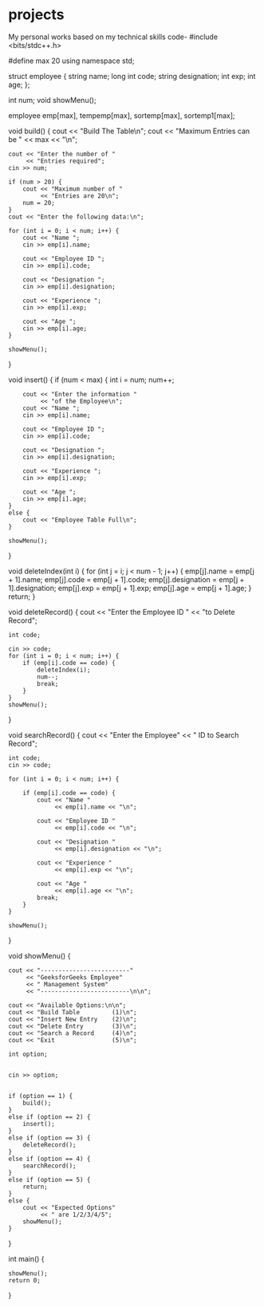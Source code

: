 # projects
My personal works based on my technical skills
code-
#include <bits/stdc++.h>
  
#define max 20
using namespace std;

struct employee {
    string name;
    long int code;
    string designation;
    int exp;
    int age;
};
  
int num;
void showMenu();

employee emp[max], tempemp[max],
    sortemp[max], sortemp1[max];

void build()
{
    cout << "Build The Table\n";
    cout << "Maximum Entries can be "
         << max << "\n";
  
    cout << "Enter the number of "
         << "Entries required";
    cin >> num;
  
    if (num > 20) {
        cout << "Maximum number of "
             << "Entries are 20\n";
        num = 20;
    }
    cout << "Enter the following data:\n";
  
    for (int i = 0; i < num; i++) {
        cout << "Name ";
        cin >> emp[i].name;
  
        cout << "Employee ID ";
        cin >> emp[i].code;
  
        cout << "Designation ";
        cin >> emp[i].designation;
  
        cout << "Experience ";
        cin >> emp[i].exp;
  
        cout << "Age ";
        cin >> emp[i].age;
    }
  
    showMenu();
}
  

void insert()
{
    if (num < max) {
        int i = num;
        num++;
  
        cout << "Enter the information "
             << "of the Employee\n";
        cout << "Name ";
        cin >> emp[i].name;
  
        cout << "Employee ID ";
        cin >> emp[i].code;
  
        cout << "Designation ";
        cin >> emp[i].designation;
  
        cout << "Experience ";
        cin >> emp[i].exp;
  
        cout << "Age ";
        cin >> emp[i].age;
    }
    else {
        cout << "Employee Table Full\n";
    }
  
    showMenu();
}
  

void deleteIndex(int i)
{
    for (int j = i; j < num - 1; j++) {
        emp[j].name = emp[j + 1].name;
        emp[j].code = emp[j + 1].code;
        emp[j].designation
            = emp[j + 1].designation;
        emp[j].exp = emp[j + 1].exp;
        emp[j].age = emp[j + 1].age;
    }
    return;
}
  

void deleteRecord()
{
    cout << "Enter the Employee ID "
         << "to Delete Record";
  
    int code;
  
    cin >> code;
    for (int i = 0; i < num; i++) {
        if (emp[i].code == code) {
            deleteIndex(i);
            num--;
            break;
        }
    }
    showMenu();
}
  
void searchRecord()
{
    cout << "Enter the Employee"
         << " ID to Search Record";
  
    int code;
    cin >> code;
  
    for (int i = 0; i < num; i++) {
  
        if (emp[i].code == code) {
            cout << "Name "
                 << emp[i].name << "\n";
  
            cout << "Employee ID "
                 << emp[i].code << "\n";
  
            cout << "Designation "
                 << emp[i].designation << "\n";
  
            cout << "Experience "
                 << emp[i].exp << "\n";
  
            cout << "Age "
                 << emp[i].age << "\n";
            break;
        }
    }
  
    showMenu();
}
  

void showMenu()
{
  
    cout << "-------------------------"
         << "GeeksforGeeks Employee"
         << " Management System"
         << "-------------------------\n\n";
  
    cout << "Available Options:\n\n";
    cout << "Build Table         (1)\n";
    cout << "Insert New Entry    (2)\n";
    cout << "Delete Entry        (3)\n";
    cout << "Search a Record     (4)\n";
    cout << "Exit                (5)\n";
  
    int option;
  
    
    cin >> option;
  
    
    if (option == 1) {
        build();
    }
    else if (option == 2) {
        insert();
    }
    else if (option == 3) {
        deleteRecord();
    }
    else if (option == 4) {
        searchRecord();
    }
    else if (option == 5) {
        return;
    }
    else {
        cout << "Expected Options"
             << " are 1/2/3/4/5";
        showMenu();
    }
}
  

int main()
{
  
    showMenu();
    return 0;
}
